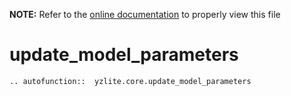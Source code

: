 __NOTE:__ Refer to the [online documentation](https://github.com/chenxingqiang/yzlite) to properly view this file

# update_model_parameters

```{eval-rst}
.. autofunction::  yzlite.core.update_model_parameters
```
